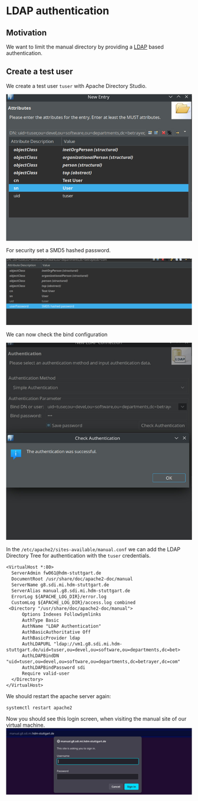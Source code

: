 # LDAP authentication

## Motivation

We want to limit the manual directory by providing a [LDAP](/acronyms) based authentication.

## Create a test user

We create a test user `tuser` with Apache Directory Studio.

![New Entry](/media/new_entry.jpeg)

For security set a SMD5 hashed password.

![SMD5](/media/smd5.jpeg)

We can now check the bind configuration

![Check Authentication](/media/check_authentication.jpeg)

In the `/etc/apache2/sites-available/manual.conf` we can add the LDAP Directory Tree for authentication with the `tuser` credentials.

```ssh
<VirtualHost *:80>
  ServerAdmin fw061@hdm-stuttgart.de
  DocumentRoot /usr/share/doc/apache2-doc/manual
  ServerName g8.sdi.mi.hdm-stuttgart.de
  ServerAlias manual.g8.sdi.mi.hdm-stuttgart.de
  ErrorLog ${APACHE_LOG_DIR}/error.log
  CustomLog ${APACHE_LOG_DIR}/access.log combined
 <Directory "/usr/share/doc/apache2-doc/manual">
      Options Indexes FollowSymlinks
      AuthType Basic
      AuthName "LDAP Authentication"
      AuthBasicAuthoritative Off
      AuthBasicProvider ldap
      AuthLDAPURL "ldap://vm1.g8.sdi.mi.hdm-stuttgart.de/uid=tuser,ou=devel,ou=software,ou=departments,dc=bet>
      AuthLDAPBindDN "uid=tuser,ou=devel,ou=software,ou=departments,dc=betrayer,dc=com"
      AuthLDAPBindPassword sdi
      Require valid-user
  </Directory>
</VirtualHost>
```

We should restart the apache server again:

```ssh
systemctl restart apache2
```
Now you should see this login screen, when visiting the manual site of our virtual machine.
![LDAP Authentication](/media/ldap_authentication.jpeg)
